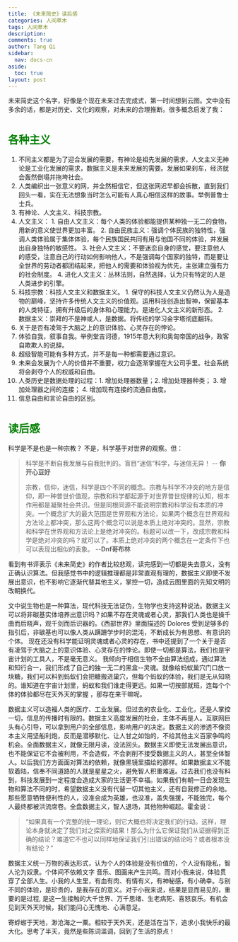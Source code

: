```yaml
---
title: 《未来简史》读后感
categories: 人间草木
tags: 人间草木
description: 
comments: true
author: Tang Qi
sidebar:
  nav: docs-cn
aside:
  toc: true
layout: post
---
```


未来简史这个名字，好像是个现在未来过去完成式，第一时间想到云图。文中没有多余的话，都是对历史、文化的观察，对未来的合理推断。很多概念启发了我：

<!--more-->

# <font face="黑体" color=green size=5>各种主义</font>

1.  不同主义都是为了迎合发展的需要，有神论是祖先发展的需求，人文主义无神论是工业化发展的需求，数据主义是未来发展的需要。发展如果刹车，经济就会轰然倒塌并拖垮社会。
2. 人类编织出一张意义的网，并全然相信它，但这张网迟早都会拆散，直到我们回头一看，实在无法想象当时怎么可能有人真心相信这样的故事。举例普鲁士士兵。
3.  有神论、人文主义、科技宗教。
   1.  人文主义：
      1.  自由人文主义：每个人类的体验都能提供某种独一无二的食物，用新的意义使世界更加丰富。 
      2.  自由民族主义：强调个体民族的独特性，强调人类体验属于集体体验，每个民族国民共同有用与他国不同的体验，并发展出自身独特的敏感性。
      3.  社会人文主义：不要迷恋自身的感觉，要注意他人的感受，注意自己的行动如何影响他人，不是强调每个国家的独特，而是要让全世界的劳动者都团结起来，把他人的需要和体验视为优先，主张建立强有力的社会制度。
      4.  进化人文主义：丛林法则，自然选择，认为只有特定的人是人类进步的引擎。
   2.  科技宗教：科技人文主义和数据主义。
      1.  保守的科技人文主义仍然认为人是造物的巅峰，坚持许多传统人文主义的价值观。运用科技创造出智神，保留基本的人类特征，拥有升级后的身体和心理能力。是进化人文主义的新形态。
      2.  数据主义：崇拜的不是神或人，是数据。将传统的学习金字塔彻底翻转。
4. 关于是否有凌驾于大脑之上的意识体验、心灵存在的悖论。
5. 体验自我，叙事自我。举例堂吉诃德，1915年意大利和奥匈帝国的战争，政客自欺欺人的说辞。
6. 超级智能可能有多种方式，并不是每一种都需要通过意识。
7. 未来会发展为个人的价值并不重要，权力会逐渐掌握在大公司手里。社会系统将会剥夺个人的权威和自由。
8. 人类历史是数据处理的过程：1. 增加处理器数量；2. 增加处理器种类； 3. 增加处理器之间的连接； 4. 增加现有连接的流通自由度。
9. 信息自由和言论自由的区别。

# <font face="黑体" color=green size=5>读后感</font>

科学是不是也是一种宗教？ 不是，科学基于对世界的观察。但：

> 科学是不断自我发展与自我批判的。盲目“迷信”科学，与迷信无异！ -- **你开心豆好**
>
> 宗教，信仰，迷信，科学是四个不同的概念。宗教与科学不冲突的地方是信仰，即一种普世价值观，宗教和科学都起源于对世界普世规律的认知，根本作用都是凝聚社会共识。但是同根同源不能说明宗教和科学没有本质的冲突。一个概念扩大的最大范围是世界观和方法论，如果两个概念在世界观和方法论上都冲突，那么这两个概念可以说是本质上绝对冲突的。显然，宗教和科学在世界观和方法论上是绝对冲突的。标题可以改一下，改成宗教和科学是绝对冲突的吗？就可以了。本质上绝对冲突的两个概念在一定条件下也可以表现出相似的表象。         --**Dnf哥布林**

看到有书评表示《未来简史》的作者比较悲观，读完感到一切都是失去意义，没有正确认识算法。但我感觉书中的逻辑推理都是非常直观有理的，数据主义即使不发展出意识，也不影响它逐渐代替其他主义，掌控一切，造成云图里面的先知文明的改朝换代。

文中说生物也是一种算法，现代科技无法证伪，生物学也支持这种说法。数据主义可以将非碳基实体培养出意识吗？如果不存在灵魂或者心灵，那我们人类也是操千曲而后晓声，观千剑而后识器的。《西部世界》里面描述的 Dolores 受到足够多的指引后，非碳基也可以像人类从蹒跚学步时的混沌，不断成长为有思想、有意识的个体。 现在还没有科学能证明灵魂或者心灵的存在，书中还提到了一个关于是否有凌驾于大脑之上的意识体验、心灵存在的悖论。即使一切都是算法，我们也是宇宙计划的工具人，不是毫无意义。 我倾向于相信生物不全由算法组成，通过算法和知行合一，我们形成了自己的独一无二的黑盒--灵魂。就像给蚂蚁巢穴门口放一块糖，我们可以料到蚂蚁们会把糖搬进巢穴，但每个蚂蚁的体验，我们是无从知晓的。谁知道在宇宙计划里，蚂蚁和我们谁走得更远。如果一切按部就班，连每个个体的体验都尽在天外天的掌握 ，那存在来干嘛呢。

数据主义可以造福人类的医疗、工业发展。但过去的农业化、工业化，还是人掌控一切，信息的传播时有限的。数据主义高度发展的社会，主体不再是人。互联网巨头有心引导，可以拿到用户的全部信息，影响用户的决定。数据主义的渗透不像资本主义用坚船利炮，反而是潜移默化、让人甘之如饴的，不给其他主义百家争鸣的机会。全面数据主义，就像无限月读，没法回头。数据主义即使无法发展出意识，也不能保证它不会被利用，不会造假，不会剥削不接受数据主义的人，甚至全体智人。以后我们方方面面对算法的依赖，就像黑镜里描绘的那样。如果数据主义不能软着陆，信奉不同道路的人就是星星之火，避免智人积重难返。过去我们也没有料到，科技发展到一定程度会造成大家的生活更不幸福。如果我们有朝一日会发现生物和算法不同的时，希望数据主义没有代替一切其他主义，还有自我修正的余地。那些愿意牺牲便利性的人，没准会成为英雄，也没准，盖失强援，不能独完，每个人最终都被洪流席卷。全盘数据主义，智人退场，其他物种崛起。霍金说：

> “如果真有一个完整的统一理论，则它大概也将决定我们的行动。这样，理论本身就决定了我们对之探索的结果！那么为什么它保证我们从证据得到正确的结论？难道它不也可以同样地保证我们引出错误的结论吗？或者根本没有结论？”


数据主义统一万物的表达形式，认为个人的体验是没有价值的，个人没有隐私，智人沦为奴隶。个体间不依赖文字 音乐、图画来产生共鸣。而对小我来说，体验贯穿了全部人生。小我的人生里，有血有肉、有情有义，有神秘感，有小确幸。与别不同的体验，是珍贵的，是我存在的意义。对于小我来说，结果是显而易见的，重要的是过程, 是这一生接触的大千世界、万千思绪、生老病死、喜怒哀乐。有机会见到天外天时候，我们能问心无愧地、心满意足。

寄蜉蝣于天地，渺沧海之一粟。相较于天外天，还是活在当下，追求小我快乐的最大化。思考了半天，竟然是些陈词滥调，回到了生活的原点！

